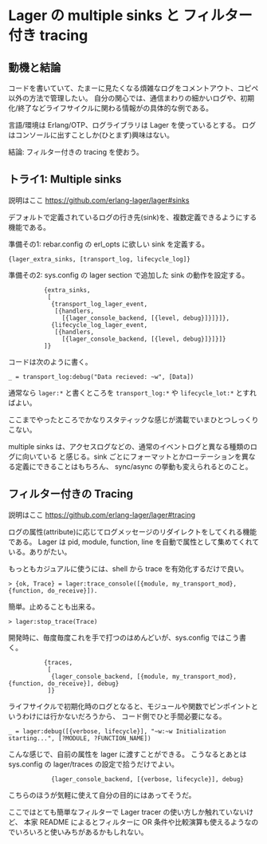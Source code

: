 # Lager の multiple sinks と フィルター付き tracing

## 動機と結論

コードを書いていて、たまーに見たくなる煩雑なログをコメントアウト、コピペ以外の方法で管理したい。
自分の関心では、通信まわりの細かいログや、初期化/終了などライフサイクルに関わる情報がの具体的な例である。

言語/環境は Erlang/OTP、ログライブラリは Lager を使っているとする。
ログはコンソールに出すことしか(ひとまず)興味はない。

結論: フィルター付きの tracing を使おう。

## トライ1: Multiple sinks

説明はここ https://github.com/erlang-lager/lager#sinks

デフォルトで定義されているログの行き先(sink)を、複数定義できるようにする機能である。

準備その1: rebar.config の erl_opts に欲しい sink を定義する。

```
{lager_extra_sinks, [transport_log, lifecycle_log]}
```

準備その2: sys.config の lager section で追加した sink の動作を設定する。

```
          {extra_sinks,
           [
            {transport_log_lager_event,
             [{handlers,
               [{lager_console_backend, [{level, debug}]}]}]},
            {lifecycle_log_lager_event,
             [{handlers,
               [{lager_console_backend, [{level, debug}]}]}]}
          ]}
```

コードは次のように書く。

```
_ = transport_log:debug("Data recieved: ~w", [Data])
```

通常なら `lager:*` と書くところを `transport_log:*` や `lifecycle_lot:*` とすればよい。

ここまでやったところでかなりスタティックな感じが満載でいまひとつしっくりこない。

multiple sinks は、アクセスログなどの、通常のイベントログと異なる種類のログに向いている
と感じる。sink ごとにフォーマットとかローテーションを異なる定義にできることはもちろん、
sync/async の挙動も変えられるとのこと。


## フィルター付きの Tracing

説明はここ https://github.com/erlang-lager/lager#tracing

ログの属性(attribute)に応じてログメッセージのリダイレクトをしてくれる機能である。
Lager は pid, module, function, line を自動で属性として集めてくれている。ありがたい。

もっともカジュアルに使うには、shell から trace を有効化するだけで良い。

```
> {ok, Trace} = lager:trace_console([{module, my_transport_mod}, {function, do_receive}]).
```

簡単。止めることも出来る。

```
> lager:stop_trace(Trace)
```

開発時に、毎度毎度これを手で打つのはめんどいが、sys.config ではこう書く。

```
          {traces,
           [
            {lager_console_backend, [{module, my_transport_mod}, {function, do_receive}], debug}
           ]}

```

ライフサイクルで初期化時のログとなると、モジュールや関数でピンポイントというわけには行かないだろうから、
コード側でひと手間必要になる。

```
_ = lager:debug([{verbose, lifecycle}], "~w:~w Initialization starting...", [?MODULE, ?FUNCTION_NAME])
```

こんな感じで、自前の属性を lager に渡すことができる。
こうなるとあとは sys.config の lager/traces の設定で拾うだけでよい。

```
            {lager_console_backend, [{verbose, lifecycle}], debug}
```

こちらのほうが気軽に使えて自分の目的にはあってそうだ。

ここではとても簡単なフィルターで Lager tracer の使い方しか触れていないけど、
本家 README によるとフィルターに OR 条件や比較演算も使えるようなのでいろいろと使いみちがあるかもしれない。
